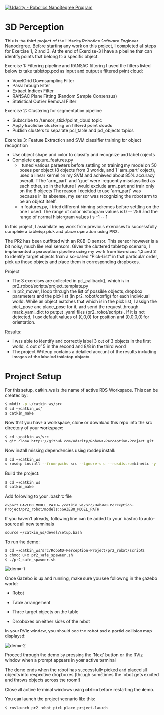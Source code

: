 [![Udacity - Robotics NanoDegree Program](https://s3-us-west-1.amazonaws.com/udacity-robotics/Extra+Images/RoboND_flag.png)](https://www.udacity.com/robotics)
# 3D Perception

This is the third project of the Udacity Robotics Software Engineer Nanodegree. 
Before starting any work on this project, I completed all steps for Exercise 1, 2 and 3. At the end of Exercise-3 I have a pipeline that can identify points that belong to a specific object.

Exercise 1: Filtering pipeline and RANSAC filtering 
I used the filters listed below to take tabletop.pcd as input and output a filtered point cloud: 
- VoxelGrid Downsampling Filter 
- PassThrough Filter 
- Extract Indices Filter 
- RANSAC Plane Fitting (Random Sample Consensus) 
- Statistical Outlier Removal Filter 

Exercise 2: Clustering for segmentation pipeline 
- Subscribe to /sensor_stick/point_cloud topic
- Apply Euclidian clustering on filtered point clouds
- Publish clusters to separate pcl_table and pcl_objects topics 

Exercise 3: Feature Extraction and SVM classifier training for object recognition 
- Use object shape and color to classify and recognize and label objects 
- Complete capture_features.py
  - I tuned various paraeters before settling on training my model on 50 poses per object (8 objects from 3 worlds, and 1 'arm_part' object), used a linear kernel on my SVM and achieved about 85% accuracy overall. TThe 'arm_part' and 'glue' were frequently misclassified as each other, so in the future I would exclude arm_part and train only on the 8 objects The reason I decided to use 'arm_part' was because in its absense, my sensor was recognizing the robot arm to be an object itself. 
  - In features.py, I tried different binning schemes before settling on the one I used. The range of color histoogram values is 0 -- 256 and the range of normal historgram values i s -1 -- 1 

In this project, I assimilate my work from previous exercises to successfully complete a tabletop pick and place operation using PR2.

The PR2 has been outfitted with an RGB-D sensor. This sensor however is a bit noisy, much like real sensors. Given the cluttered tabletop scenario, I implemented a perception pipeline using my work from Exercises 1,2 and 3 to identify target objects from a so-called “Pick-List” in that particular order, pick up those objects and place them in corresponding dropboxes.

Project: 
- The 3 exercises are collected in pcl_callback(), which is in pr2_robot/scripts/project_template.py
- In pr2_mover, I loop through the list of possible objects, dropbox parameters and the pick list (in pr2_robot/config) for each individual world. While an object matches that which is in the pick list, I assign the pick_pose and place_pose for it, and send the request through mack_yaml_dict to putput .yaml files (pr2_robot/scripts). If it is not detected, I use default values of (0,0,0) for position and (0,0,0,0) for orientation. 

Results: 
- I was able to identify and correctly label 3 out of 3 objects in the first world, 4 out of 5 in the second and 8/8 in the third world 
- The project Writeup contains a detailed account of the results including images of the labeled tabletop objects.  

# Project Setup
For this setup, catkin_ws is the name of active ROS Workspace. This can be created by: 

```sh
$ mkdir -p ~/catkin_ws/src
$ cd ~/catkin_ws/
$ catkin_make
```
Now that you have a workspace, clone or download this repo into the src directory of your workspace:
```sh
$ cd ~/catkin_ws/src
$ git clone https://github.com/udacity/RoboND-Perception-Project.git
```
Now install missing dependencies using rosdep install:
```sh
$ cd ~/catkin_ws
$ rosdep install --from-paths src --ignore-src --rosdistro=kinetic -y
```
Build the project:
```sh
$ cd ~/catkin_ws
$ catkin_make
```
Add following to your .bashrc file
```
export GAZEBO_MODEL_PATH=~/catkin_ws/src/RoboND-Perception-Project/pr2_robot/models:$GAZEBO_MODEL_PATH
```

If you haven’t already, following line can be added to your .bashrc to auto-source all new terminals
```
source ~/catkin_ws/devel/setup.bash
```

To run the demo:
```sh
$ cd ~/catkin_ws/src/RoboND-Perception-Project/pr2_robot/scripts
$ chmod u+x pr2_safe_spawner.sh
$ ./pr2_safe_spawner.sh
```
![demo-1](https://user-images.githubusercontent.com/20687560/28748231-46b5b912-7467-11e7-8778-3095172b7b19.png)



Once Gazebo is up and running, make sure you see following in the gazebo world:
- Robot

- Table arrangement

- Three target objects on the table

- Dropboxes on either sides of the robot


In your RViz window, you should see the robot and a partial collision map displayed:

![demo-2](https://user-images.githubusercontent.com/20687560/28748286-9f65680e-7468-11e7-83dc-f1a32380b89c.png)

Proceed through the demo by pressing the ‘Next’ button on the RViz window when a prompt appears in your active terminal

The demo ends when the robot has successfully picked and placed all objects into respective dropboxes (though sometimes the robot gets excited and throws objects across the room!)

Close all active terminal windows using **ctrl+c** before restarting the demo.

You can launch the project scenario like this:
```sh
$ roslaunch pr2_robot pick_place_project.launch
```
